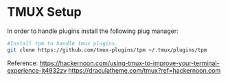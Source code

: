 # TMUX Setup

In order to handle plugins install the following plug manager: 

```bash
#Install tpm to handle tmux plugins.
git clone https://github.com/tmux-plugins/tpm ~/.tmux/plugins/tpm
```

Reference: https://hackernoon.com/using-tmux-to-improve-your-terminal-experience-jt4932zv 
https://draculatheme.com/tmux?ref=hackernoon.com 
